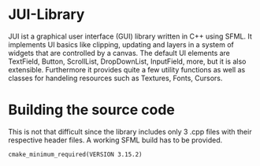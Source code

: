 # JUI-Library
JUI ist a graphical user interface (GUI) library written in C++ using SFML. It implements UI basics like clipping, updating and layers in a system of widgets that are controlled by a canvas. The default UI elements are TextField, Button, ScrollList, DropDownList, InputField, more, but it is also extensible.
Furthermore it provides quite a few utility functions as well as classes for handeling resources such as Textures, Fonts, Cursors.

# Building the source code

This is not that difficult since the library includes only 3 .cpp files with their respective header files. A working SFML build has to be provided.

`cmake_minimum_required(VERSION 3.15.2)`
